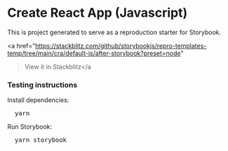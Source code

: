 <h1>Create React App (Javascript)</h1>

<p>
  This is project generated to serve as a reproduction starter for Storybook.
</p>

<a
  href="https://stackblitz.com/github/storybookjs/repro-templates-temp/tree/main/cra/default-js/after-storybook?preset=node"
  >View it in Stackblitz</a
>

<h3>Testing instructions</h3>

<p>Install dependencies:</p>
<pre>
  yarn
</pre>

<p>Run Storybook:</p>
<pre>
  yarn storybook
</pre>
